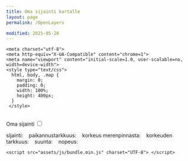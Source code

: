 ```yaml
---
title: Oma sijainti kartalle
layout: page
permalink: /OpenLayers

modified: 2021-05-28
---
```

<html>
  <head>
    <script src="assets/js/ol.js"></script>
    <script src="assets/js/proj4.js"></script>

    <meta charset="utf-8">
    <meta http-equiv="X-UA-Compatible" content="chrome=1">
    <meta name="viewport" content="initial-scale=1.0, user-scalable=no, width=device-width">
    <style type="text/css">
      html, body, .map {
        margin: 0;
        padding: 0;
        width: 100%;
        height: 400px;
      }
     </style>
  <style>
  .map:-moz-full-screen {
    height: 100%;
  }
  .map:-webkit-full-screen {
    height: 100%;
  }
  .map:-ms-fullscreen {
    height: 100%;
  }
  .map:fullscreen {
    height: 100%;
  }
  .ol-rotate {
    top: 3em;
  }
</style>
  <link rel="stylesheet" href="assets/css/ol.css" type="text/css">
  </head>

  <body>
    <div id="map" class="map"></div>
    <div id="info">&nbsp;</div>
    <div class="icon-github"></div>
    <label for="track">
      Oma sijainti
      <input id="track" type="checkbox"/>
    </label>
    <p>
      sijainti: <code id="position"></code>&nbsp;&nbsp;
      paikannustarkkuus: <code id="accuracy"></code>&nbsp;&nbsp;
      korkeus merenpinnasta: <code id="altitude"></code>&nbsp;&nbsp;
      korkeuden tarkkuus: <code id="altitudeAccuracy"></code>&nbsp;&nbsp;
      suunta: <code id="heading"></code>&nbsp;&nbsp;
      nopeus: <code id="speed"></code>
    </p>

    <script src="assets/js/bundle.min.js" charset="UTF-8"> </script>

  </body>
</html>
